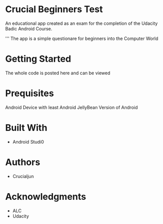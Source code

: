 # Crucial Beginners Test

An educational app created as an exam for the completion of the Udacity Badic Android Course.

'''
The app is a simple questionare for beginners into the Computer World

# Getting Started
The whole code is posted here and can be viewed

# Prequisites
Android Device with least Android JellyBean Version of Android

# Built With
* Android Studi0


# Authors
* Crucialjun


# Acknowledgments
* ALC
* Udacity

